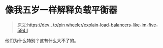 # 像我五岁一样解释负载平衡器

> 原文:[https://dev . to/pin wheeler/explain-load-balancers-like-im-five-594 l](https://dev.to/pinwheeler/explain-load-balancers-like-im-five-594l)

他们为什么特别？这有什么大不了的。